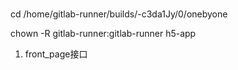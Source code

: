 # 

cd  /home/gitlab-runner/builds/-c3da1Jy/0/onebyone

chown -R gitlab-runner:gitlab-runner h5-app



1. front_page接口